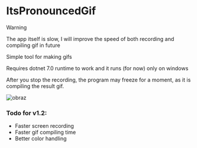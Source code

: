# ItsPronouncedGif

> [!WARNING]
> The app itself is slow, I will improve the speed of both recording and compiling gif in future

Simple tool for making gifs

Requires dotnet 7.0 runtime to work and it runs (for now) only on windows

After you stop the recording, the program may freeze for a moment, as it is compiling the result gif.

![obraz](https://github.com/user-attachments/assets/ec92039e-bdc6-44be-a9f0-1fbec73874d5)

### Todo for v1.2:

- Faster screen recording
- Faster gif compiling time
- Better color handling
